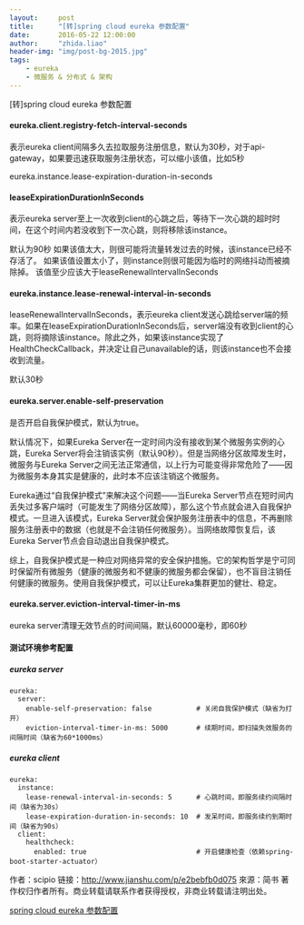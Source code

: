 ```yaml
---
layout:     post
title:      "[转]spring cloud eureka 参数配置"
date:       2016-05-22 12:00:00
author:     "zhida.liao"
header-img: "img/post-bg-2015.jpg"
tags:
    - eureka
    - 微服务 & 分布式 & 架构
---
```


[转]spring cloud eureka 参数配置



#### eureka.client.registry-fetch-interval-seconds

表示eureka client间隔多久去拉取服务注册信息，默认为30秒，对于api-gateway，如果要迅速获取服务注册状态，可以缩小该值，比如5秒

eureka.instance.lease-expiration-duration-in-seconds

####  leaseExpirationDurationInSeconds

表示eureka server至上一次收到client的心跳之后，等待下一次心跳的超时时间，在这个时间内若没收到下一次心跳，则将移除该instance。

默认为90秒
如果该值太大，则很可能将流量转发过去的时候，该instance已经不存活了。
如果该值设置太小了，则instance则很可能因为临时的网络抖动而被摘除掉。
该值至少应该大于leaseRenewalIntervalInSeconds

#### eureka.instance.lease-renewal-interval-in-seconds

leaseRenewalIntervalInSeconds，表示eureka client发送心跳给server端的频率。如果在leaseExpirationDurationInSeconds后，server端没有收到client的心跳，则将摘除该instance。除此之外，如果该instance实现了HealthCheckCallback，并决定让自己unavailable的话，则该instance也不会接收到流量。

默认30秒

####  eureka.server.enable-self-preservation

是否开启自我保护模式，默认为true。

默认情况下，如果Eureka Server在一定时间内没有接收到某个微服务实例的心跳，Eureka Server将会注销该实例（默认90秒）。但是当网络分区故障发生时，微服务与Eureka Server之间无法正常通信，以上行为可能变得非常危险了——因为微服务本身其实是健康的，此时本不应该注销这个微服务。

Eureka通过“自我保护模式”来解决这个问题——当Eureka Server节点在短时间内丢失过多客户端时（可能发生了网络分区故障），那么这个节点就会进入自我保护模式。一旦进入该模式，Eureka Server就会保护服务注册表中的信息，不再删除服务注册表中的数据（也就是不会注销任何微服务）。当网络故障恢复后，该Eureka Server节点会自动退出自我保护模式。

综上，自我保护模式是一种应对网络异常的安全保护措施。它的架构哲学是宁可同时保留所有微服务（健康的微服务和不健康的微服务都会保留），也不盲目注销任何健康的微服务。使用自我保护模式，可以让Eureka集群更加的健壮、稳定。

####  eureka.server.eviction-interval-timer-in-ms

eureka server清理无效节点的时间间隔，默认60000毫秒，即60秒



####  测试环境参考配置

##### eureka server

```
eureka:
  server:
    enable-self-preservation: false           # 关闭自我保护模式（缺省为打开）
    eviction-interval-timer-in-ms: 5000       # 续期时间，即扫描失效服务的间隔时间（缺省为60*1000ms）
```

##### eureka client

```
eureka:
  instance:
    lease-renewal-interval-in-seconds: 5      # 心跳时间，即服务续约间隔时间（缺省为30s）
    lease-expiration-duration-in-seconds: 10  # 发呆时间，即服务续约到期时间（缺省为90s）
  client:
    healthcheck:
      enabled: true                           # 开启健康检查（依赖spring-boot-starter-actuator）
```

作者：scipio
链接：http://www.jianshu.com/p/e2bebfb0d075
來源：简书
著作权归作者所有。商业转载请联系作者获得授权，非商业转载请注明出处。


[spring cloud eureka 参数配置](http://www.jianshu.com/p/e2bebfb0d075)